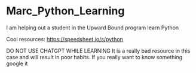 # Marc_Python_Learning
I am helping out a student in the Upward Bound program learn Python


Cool resources:
https://speedsheet.io/s/python


DO NOT USE CHATGPT WHILE LEARNING
It is a really bad resource in this case and will result in poor habits.
If you really want to know something google it

